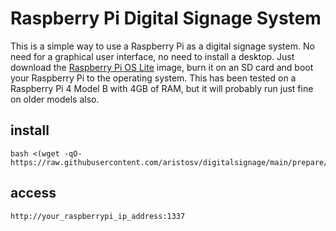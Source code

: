 # Raspberry Pi Digital Signage System

This is a simple way to use a Raspberry Pi as a digital signage system. No need for a graphical user interface, no need to install a desktop. Just download the [Raspberry Pi OS Lite](https://www.raspberrypi.com/software/operating-systems/) image, burn it on an SD card and boot your Raspberry Pi to the operating system. This has been tested on a Raspberry Pi 4 Model B with 4GB of RAM, but it will probably run just fine on older models also.

## install
```
bash <(wget -qO- https://raw.githubusercontent.com/aristosv/digitalsignage/main/prepare/install)
```

## access
```
http://your_raspberrypi_ip_address:1337
```

